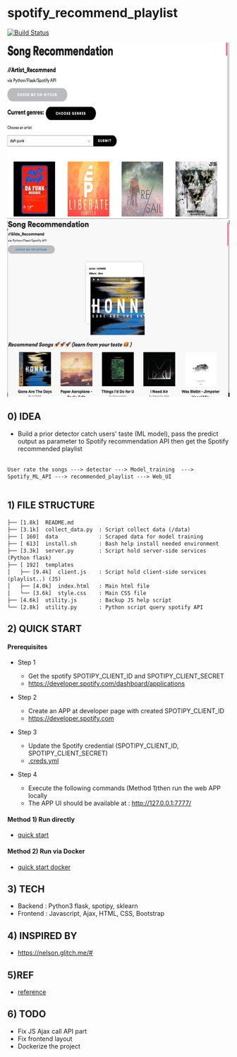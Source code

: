 # spotify_recommend_playlist

[![Build Status](https://travis-ci.org/yennanliu/spotify_recommend_playlist.svg?branch=master)](https://travis-ci.org/yennanliu/spotify_recommend_playlist)

<img src ="https://github.com/yennanliu/spotify_recommend_playlist/blob/master/ref/app_1.png" width="800" height="400">
<img src ="https://github.com/yennanliu/spotify_recommend_playlist/blob/master/ref/app_2.png" width="800" height="400">

 
## 0) IDEA 

- Build a prior detector catch users' taste (ML model), pass the predict output as parameter to Spotify recommendation API then get the Spotify recommended playlist 

```

User rate the songs ---> detector ---> Model_training  ---> Spotify_ML_API ---> recommended_playlist ---> Web_UI 


```

## 1) FILE STRUCTURE 

```
├── [1.8k]  README.md
├── [3.1k]  collect_data.py  : Script collect data (/data)
├── [ 160]  data             : Scraped data for model training 
├── [ 613]  install.sh       : Bash help install needed environment 
├── [3.3k]  server.py        : Script hold server-side services (Python flask)
├── [ 192]  templates	     
│   ├── [9.4k]  client.js    : Script hold client-side services (playlist..) (JS)
│   ├── [4.0k]  index.html   : Main html file 
│   └── [3.6k]  style.css    : Main CSS file 
├── [4.6k]  utility.js       : Backup JS help script 
└── [2.8k]  utility.py       : Python script query spotify API 

```

## 2) QUICK START

#### Prerequisites

- Step 1 
	- Get the spotify SPOTIPY_CLIENT_ID and SPOTIPY_CLIENT_SECRET 
	- https://developer.spotify.com/dashboard/applications

- Step 2 
	- Create an APP at developer page with created SPOTIPY_CLIENT_ID
	- https://developer.spotify.com

- Step 3 
	- Update the Spotify credential (SPOTIPY_CLIENT_ID, SPOTIPY_CLIENT_SECRET)
	- [.creds.yml](https://github.com/yennanliu/spotify_recommend_playlist/blob/master/.creds.yml) 

- Step 4
	- Execute the following commands (Method 1)then run the web APP locally 
	- The APP UI should be available at : http://127.0.0.1:7777/


#### Method 1) Run directly  

- [quick start](https://github.com/yennanliu/XBot/blob/master/doc/airflow_quick_start.md)


#### Method 2) Run via Docker 

- [quick start docker](https://github.com/yennanliu/XBot/blob/master/doc/airflow_quick_start.md)


## 3) TECH
- Backend : Python3 flask, spotipy, sklearn 
- Frontend : Javascript, Ajax, HTML, CSS, Bootstrap 


## 4) INSPIRED BY 
- https://nelson.glitch.me/#


## 5)REF 
- [reference](https://github.com/yennanliu/spotify_recommend_playlist/blob/master/ref.md) 


## 6) TODO
- Fix JS Ajax call API part
- Fix frontend layout 
- Dockerize the project  
